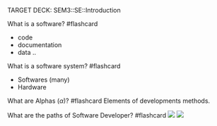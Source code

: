 TARGET DECK: SEM3::SE::Introduction 

What is a software? #flashcard 
- code
- documentation 
- data ..
<!--ID: 1702921527831-->



What is a software system? #flashcard 
- Softwares (many) 
- Hardware 
<!--ID: 1702921527839-->



What are Alphas ($\alpha$)? #flashcard 
Elements of developments methods.
<!--ID: 1702921527846-->


What are the paths of Software Developer? #flashcard 
![](Pasted%20image%2020231218184139.png)
![](Pasted%20image%2020231218184507.png)
<!--ID: 1702921535894-->
